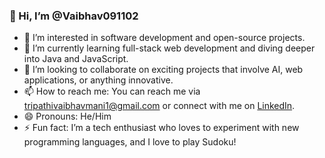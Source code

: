 ### 👋 Hi, I’m @Vaibhav091102
- 👀 I’m interested in software development and open-source projects.
- 🌱 I’m currently learning full-stack web development and diving deeper into Java and JavaScript.
- 💞️ I’m looking to collaborate on exciting projects that involve AI, web applications, or anything innovative.
- 📫 How to reach me: You can reach me via [tripathivaibhavmani1@gmail.com](mailto:tripathivaibhavmani1@gmail.com) or connect with me on [LinkedIn](https://www.linkedin.com/in/vaibhav-mani-tripathi-bb201124b/).
- 😄 Pronouns: He/Him
- ⚡ Fun fact: I’m a tech enthusiast who loves to experiment with new programming languages, and I love to play Sudoku!

<!---
Vaibhav091102/Vaibhav091102 is a ✨ special ✨ repository because its `README.md` (this file) appears on your GitHub profile.
You can click the Preview link to take a look at your changes.
--->
